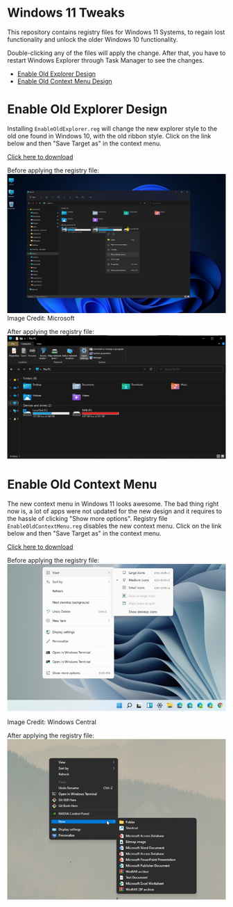 # Windows 11 Tweaks 

This repository contains registry files for Windows 11 Systems, to regain lost functionality and unlock the older Windows 10 functionality.

Double-clicking any of the files will apply the change. After that, you have to restart Windows Explorer through Task Manager to see the changes. 

- [Enable Old Explorer Design](##Enable-Old-Explorer-Design)
- [Enable Old Context Menu Design](##Enable-Old-Context-Menu)
# Enable Old Explorer Design
Installing `EnableOldExplorer.reg` will change the new explorer style to the old one found in Windows 10, with the old ribbon style. Click on the link below and then "Save Target as" in the context menu. 

<a href="https://raw.githubusercontent.com/NiHaiden/win11tweaks/main/EnableOldExplorer.reg">Click here to download</a>

Before applying the registry file: 
<img src="images/New-File-Explorer-UI-2.jpg">
Image Credit: Microsoft

After applying the registry file: 
<img src="images/AfterFix.png">

# Enable Old Context Menu
The new context menu in Windows 11 looks awesome. The bad thing right now is, a lot of apps were not updated for the new design and it requires to the hassle of clickíng "Show more options". Registry file `EnableOldContextMenu.reg` disables the new context menu.
Click on the link below and then "Save Target as" in the context menu. 

<a href="https://raw.githubusercontent.com/NiHaiden/win11tweaks/main/EnableOldContextMenu.reg">Click here to download</a>

Before applying the registry file: 
<img src="images/context-menu-new-windows-11.jpg">

Image Credit: Windows Central


After applying the registry file: 
<img src="images/oldcontextmenu.png">